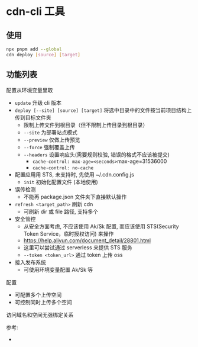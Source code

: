 # cdn-cli 工具

## 使用

```bash
npx pnpm add --global
cdn deploy [source] [target]
```

## 功能列表

配置从环境变量里取

- `update` 升级 cli 版本
- `deploy [--site] [source] [target]` 将选中目录中的文件按当前项目结构上传到目标文件夹
  - 限制上传文件到根目录（但不限制上传目录到根目录）
  - `--site` 为部署站点模式
  - `--preview` 仅做上传预览
  - `--force` 强制覆盖上传
  - `--headers` 设置响应头(需要规则校验, 错误的格式不应该被提交)
    - `cache-control: max-age=<seconds>`max-age=31536000
    - `cache-control: no-cache`
- 配置应用用 STS, 未支持时, 先使用 ~/.cdn.config.js
  - `init` 初始化配置文件 (本地使用)
- 误传检测
  - 不能再 package.json 文件夹下直接默认操作
- `refresh <target_path>` 刷新 cdn
  - 可刷新 dir 或 file 路径, 支持多个
- 安全管控
  - 从安全方面考虑, 不应该使用 Ak/Sk 配置, 而应该使用 STS(Security Token Service，临时授权访问) 来操作
  - https://help.aliyun.com/document_detail/28801.html
  - 这里可以尝试通过 serverless 来提供 STS 服务
  - `--token <token_url>` 通过 token 上传 oss
- 接入发布系统
  - 可使用环境变量配置 Ak/Sk 等


配置

- 可配置多个上传空间
- 可控制同时上传多个空间

访问域名和空间无强绑定关系

参考:

-
